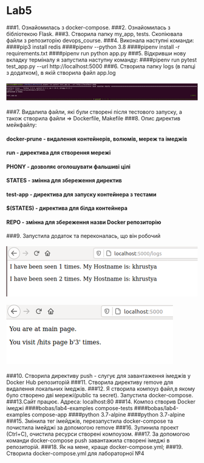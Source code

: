 # Lab5
###1. Ознайомилась з docker-compose.
###2. Ознайомилась з бібліотекою Flask.
###3. Створила папку my_app, tests. Скопіювала файли з репозиторію devops_course.
###4. Виконала наступні команди:
####pip3 install redis
####pipenv --python 3.8
####pipenv install -r requirements.txt
####pipenv run python app.py
###5. Відкривши нову вкладку терміналу я запустила наступну команду:
####pipenv run pytest test_app.py --url http://localhost:5000
###6. Створила папку logs (в папці з додатком), в якій створила файл app.log
#### ![image](First.png)
###7. Видалила файли, які були створені після тестового запуску, а також створила файли => Dockerfile, Makefile
###8. Опис директив мейкфайлу:
#### docker-prune - видалення контейнерів, волюмів, мереж та імеджів
#### run - директива для створення мережі
#### PHONY - дозволяє оголошувати фальшиві цілі
#### STATES - змінна для збереження директив
#### test-app - директива для запуску контейнера з тестами
#### $(STATES) - директива для білда контейнера
#### REPO - змінна для збереження назви Docker репозиторію
###9. Запустила додаток та переконалась, що він робочий
#### ![image](Second.png)
#### ![image](Third.png)
###10. Створила директиву push - слугує для завантаження імеджів у Docker Hub репозиторій
###11. Cтворила директиву remove для видалення локальних імеджів.
###12. Я створила компоуз файл,в якому було створено дві мережі(public та secret). Запустила docker-compose.
###13.Сайт працює. Адреса: localhost:80
###14. Композ створив Docker імеджі
####bobas/lab4-examples compose-tests
####bobas/lab4-examples compose-app
####python 3.7-alpine
####python 3.7-alpine
###15. Змінила тег імейджів, перезапустила docker-compose та почистила імейджі за допомогою remove
###16. Зупинила проект (Сtrl+C), очистила ресурси створені компоузом.
###17. За допомогою команди docker-compose push завантажила створені імеджі в репозиторій.
###18.  Як на мене, краще docker-compose.yml;
###19. Створила docker-compose.yml для лабораторної №4
